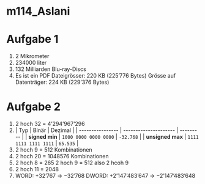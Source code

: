 # m114_Aslani

# Aufgabe 1

1. 2 Mikrometer
2. 234000 liter
3. 132 Milliarden Blu-ray-Discs
4. Es ist ein PDF
   Dateigrösser: 220 KB (225’776 Bytes)
   Grösse auf Datenträger: 224 KB (229’376 Bytes)
   
   
# Aufgabe 2

1. 2 hoch 32 = 4’294’967’296
2. | Typ              | Binär                 | Dezimal   |
| ---------------- | --------------------- | --------- |
| **signed min**   | `1000 0000 0000 0000` | `-32.768` |
| **unsigned max** | `1111 1111 1111 1111` | `65.535`  |
3. 2 hoch 9 = 512 Kombinationen
4. 2 hoch 20 = 1048576 Kombinationen
5. 2 hoch 8 = 265  2 hoch 9 = 512 also 2 hcoh 9
6. 2 hoch 11 = 2048
7. WORD: +32’767 → −32’768   DWORD: +2’147’483’647 → −2’147’483’648
